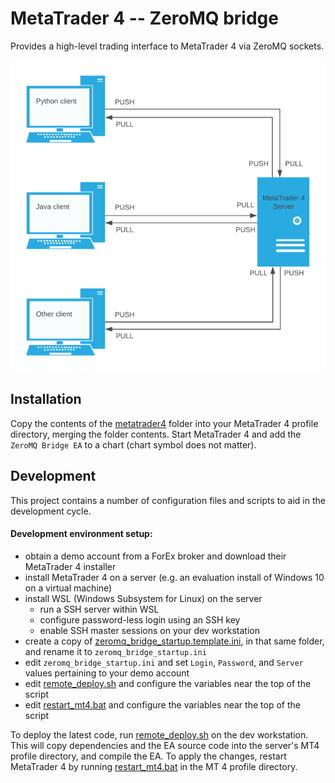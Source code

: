 # MetaTrader 4 -- ZeroMQ bridge
Provides a high-level trading interface to MetaTrader 4 via ZeroMQ sockets.

![Diagram 1](diagram_1.png)

## Installation
Copy the contents of the [metatrader4](metatrader4) folder into your MetaTrader 4 profile directory, merging the 
folder contents.
Start MetaTrader 4 and add the `ZeroMQ Bridge EA` to a chart (chart symbol does not matter).

## Development
This project contains a number of configuration files and scripts to aid in the development cycle. 

#### Development environment setup:
 - obtain a demo account from a ForEx broker and download their MetaTrader 4 installer
 - install MetaTrader 4 on a server (e.g. an evaluation install of Windows 10 on a virtual machine)
 - install WSL (Windows Subsystem for Linux) on the server 
   - run a SSH server within WSL
   - configure password-less login using an SSH key
   - enable SSH master sessions on your dev workstation 
 - create a copy of [zeromq_bridge_startup.template.ini](metatrader4/config/zeromq_bridge_startup.template.ini), in that same folder, and rename it to `zeromq_bridge_startup.ini`
 - edit `zeromq_bridge_startup.ini` and set `Login`, `Password`, and `Server` values pertaining to your demo account
 - edit [remote_deploy.sh](remote_deploy.sh) and configure the variables near the top of the script
 - edit [restart_mt4.bat](metatrader4/restart_mt4.bat) and configure the variables near the top of the script

To deploy the latest code, run [remote_deploy.sh](remote_deploy.sh) on the dev workstation.
This will copy dependencies and the EA source code into the server's MT4 profile directory, and compile the EA.
To apply the changes, restart MetaTrader 4 by running [restart_mt4.bat](metatrader4/restart_mt4.bat) in the MT 4 profile directory.
